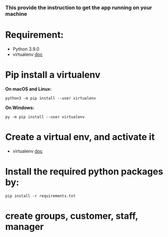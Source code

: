 ### This provide the instruction to get the app running on your machine

# Requirement: 
- Python 3.9.0
- virtualenv [doc](https://packaging.python.org/guides/installing-using-pip-and-virtual-environments/)

# Pip install a virtualenv
**On macOS and Linux:**

`python3 -m pip install --user virtualenv`

**On Windows:**

`py -m pip install --user virtualenv`

# Create a virtual env, and activate it
- virtualenv [doc](https://packaging.python.org/guides/installing-using-pip-and-virtual-environments/)

# Install the required python packages by: 
`pip install -r requirements.txt`


# create groups, customer, staff, manager